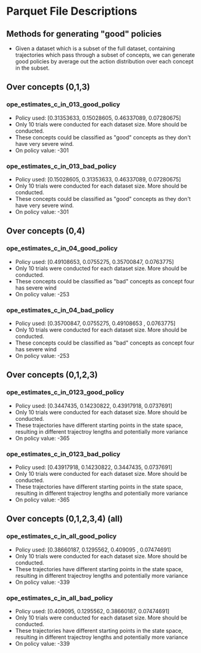 # Parquet File Descriptions

## Methods for generating "good" policies
- Given a dataset which is a subset of the full dataset, containing trajectories which pass through a subset of concepts, we can generate good policies by average out the action distribution over each concept in the subset.


## Over concepts (0,1,3)
### ope_estimates_c_in_013_good_policy
- Policy used: [0.31353633, 0.15028605, 0.46337089, 0.07280675]
- Only 10 trials were conducted for each dataset size. More should be conducted.
- These concepts could be classified as "good" concepts as they don't have very severe wind.
- On policy value: -301

### ope_estimates_c_in_013_bad_policy
- Policy used: [0.15028605, 0.31353633, 0.46337089, 0.07280675]
- Only 10 trials were conducted for each dataset size. More should be conducted.
- These concepts could be classified as "good" concepts as they don't have very severe wind.
- On policy value: -301

## Over concepts (0,4)
### ope_estimates_c_in_04_good_policy
- Policy used: [0.49108653, 0.0755275, 0.35700847, 0.0763775]
- Only 10 trials were conducted for each dataset size. More should be conducted.
- These concepts could be classified as "bad" concepts as concept four has severe wind
- On policy value: -253

### ope_estimates_c_in_04_bad_policy
- Policy used: [0.35700847, 0.0755275, 0.49108653 , 0.0763775]
- Only 10 trials were conducted for each dataset size. More should be conducted.
- These concepts could be classified as "bad" concepts as concept four has severe wind
- On policy value: -253

## Over concepts (0,1,2,3)
### ope_estimates_c_in_0123_good_policy
- Policy used: [0.3447435,  0.14230822, 0.43917918, 0.0737691]
- Only 10 trials were conducted for each dataset size. More should be conducted.
- These trajectories have different starting points in the state space, resulting in different trajectroy lengths and potentially more variance
- On policy value: -365

### ope_estimates_c_in_0123_bad_policy
- Policy used:  [0.43917918,  0.14230822, 0.3447435, 0.0737691]
- Only 10 trials were conducted for each dataset size. More should be conducted.
- These trajectories have different starting points in the state space, resulting in different trajectroy lengths and potentially more variance
- On policy value: -365


## Over concepts (0,1,2,3,4) (all)
### ope_estimates_c_in_all_good_policy
- Policy used: [0.38660187, 0.1295562,  0.409095 ,  0.07474691]
- Only 10 trials were conducted for each dataset size. More should be conducted.
- These trajectories have different starting points in the state space, resulting in different trajectroy lengths and potentially more variance
- On policy value: -339

### ope_estimates_c_in_all_bad_policy
- Policy used: [0.409095, 0.1295562, 0.38660187, 0.07474691]
- Only 10 trials were conducted for each dataset size. More should be conducted.
- These trajectories have different starting points in the state space, resulting in different trajectroy lengths and potentially more variance
- On policy value: -339

